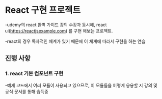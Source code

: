 # React 구현 프로젝트 

-udemy의 react 완벽 가이드 강의 수강과 동시에, react ui(https://reactjsexample.com) 를 구현 해보는 프로젝트.

-react의 경우 독자적인 체계가 있기 때문에 이 체계에 따라서 구현을 하는 연습



## 진행 사항 

### 1. react 기본 컴포넌트 구현 
-예제 코드에서 여러 모듈이 사용되고 있으므로, 이 모듈들을 어떻게 응용할 지 강의 및 공식 문서를 통해 습득중 